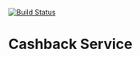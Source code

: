 [![Build Status](https://travis-ci.org/mcarov/cashback-service.svg?branch=master)](https://travis-ci.org/mcarov/cashback-service)
# Cashback Service